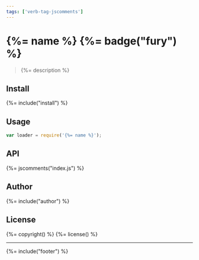 ```yaml
---
tags: ['verb-tag-jscomments']
---
```

# {%= name %} {%= badge("fury") %}

> {%= description %}

## Install
{%= include("install") %}

## Usage

```js
var loader = require('{%= name %}');
```

## API
{%= jscomments("index.js") %}


## Author
{%= include("author") %}

## License
{%= copyright() %}
{%= license() %}

***

{%= include("footer") %}